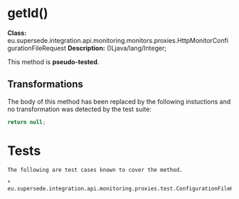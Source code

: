 # getId()

**Class:** eu.supersede.integration.api.monitoring.monitors.proxies.HttpMonitorConfigurationFileRequest
**Description:** ()Ljava/lang/Integer;

This method is **pseudo-tested**.


## Transformations


The body of this method has been replaced by the following instuctions and no transformation was detected by the test suite:

```Java
return null;
```




# Tests
    The following are test cases known to cover the method.

    * eu.supersede.integration.api.monitoring.proxies.test.ConfigurationFileHttpMonitorProxyTest.eu.supersede.integration.api.monitoring.proxies.test.ConfigurationFileHttpMonitorProxyTest 

